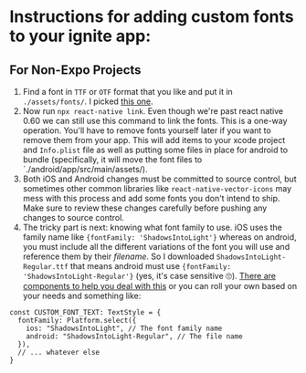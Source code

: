 # Instructions for adding custom fonts to your ignite app:

## For Non-Expo Projects

1. Find a font in `TTF` or `OTF` format that you like and put it in `./assets/fonts/`. I picked [this one](https://fonts.google.com/specimen/Shadows+Into+Light).
2. Now run `npx react-native link`. Even though we're past react native 0.60 we can still use this command to link the fonts. This is a one-way operation. You'll have to remove fonts yourself later if you want to remove them from your app. This will add items to your xcode project and `Info.plist` file as well as putting some files in place for android to bundle (specifically, it will move the font files to `./android/app/src/main/assets/).
3. Both iOS and Android changes must be committed to source control, but sometimes other common libraries like `react-native-vector-icons` may mess with this process and add some fonts you don't intend to ship. Make sure to review these changes carefully before pushing any changes to source control.
4. The tricky part is next: knowing what font family to use. iOS uses the family name like `{fontFamily: 'ShadowsIntoLight'}` whereas on android, you must include all the different variations of the font you will use and reference them by their _filename_. So I downloaded `ShadowsIntoLight-Regular.ttf` that means android must use `{fontFamily: 'ShadowsIntoLight-Regular'}` (yes, it's case sensitive 🙄). [There are components to help you deal with this](https://github.com/lendup/react-native-cross-platform-text) or you can roll your own based on your needs and something like:

```
const CUSTOM_FONT_TEXT: TextStyle = {
  fontFamily: Platform.select({
    ios: "ShadowsIntoLight", // The font family name
    android: "ShadowsIntoLight-Regular", // The file name
  }),
  // ... whatever else
}
```
